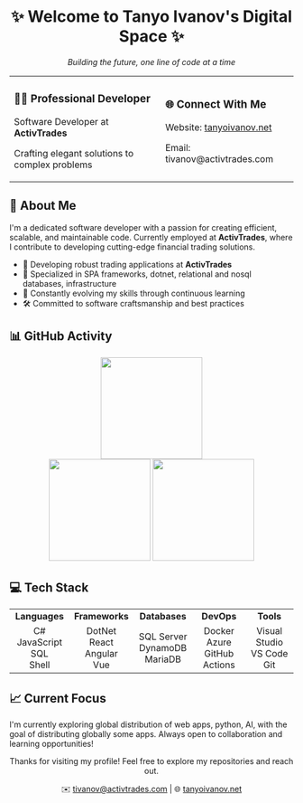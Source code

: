 <div align="center">
  <h1>✨ Welcome to Tanyo Ivanov's Digital Space ✨</h1>
  <p><em>Building the future, one line of code at a time</em></p>
</div>

<div align="center">
  <table>
    <tr>
      <td>
        <h3>👨‍💻 Professional Developer</h3>
        <p>Software Developer at <strong>ActivTrades</strong></p>
        <p>Crafting elegant solutions to complex problems</p>
      </td>
      <td>
        <h3>🌐 Connect With Me</h3>
        <p>Website: <a href="https://tanyoivanov.net">tanyoivanov.net</a></p>
        <p>Email: tivanov@activtrades.com</p>
      </td>
    </tr>
  </table>
</div>

## 🚀 About Me

I'm a dedicated software developer with a passion for creating efficient, scalable, and maintainable code. Currently employed at **ActivTrades**, where I contribute to developing cutting-edge financial trading solutions.

- 💼 Developing robust trading applications at **ActivTrades**
- 🌟 Specialized in SPA frameworks, dotnet, relational and nosql databases, infrastructure
- 🔄 Constantly evolving my skills through continuous learning
- 🛠️ Committed to software craftsmanship and best practices

## 📊 GitHub Activity

<div align="center">
  <img height="180em" src="https://github-profile-summary-cards.vercel.app/api/cards/profile-details?username=tivanov-at&theme=nord_dark" />
  <br/>
  <img height="180em" src="https://github-profile-summary-cards.vercel.app/api/cards/repos-per-language?username=tivanov-at&theme=nord_dark" />
  <img height="180em" src="https://github-profile-summary-cards.vercel.app/api/cards/most-commit-language?username=tivanov-at&theme=nord_dark" />
</div>

## 💻 Tech Stack

<div align="center">
  <table>
    <tr>
      <td align="center" width="96">
        <strong>Languages</strong>
      </td>
      <td align="center" width="96">
        <strong>Frameworks</strong>
      </td>
      <td align="center" width="96">
        <strong>Databases</strong>
      </td>
      <td align="center" width="96">
        <strong>DevOps</strong>
      </td>
      <td align="center" width="96">
        <strong>Tools</strong>
      </td>
    </tr>
    <tr>
      <td align="center">
        C#<br>JavaScript<br>SQL<br>Shell
      </td>
      <td align="center">
        DotNet<br>React<br>Angular<br>Vue
      </td>
      <td align="center">
        SQL Server<br>DynamoDB<br>MariaDB
      </td>
      <td align="center">
        Docker<br>Azure<br>GitHub Actions
      </td>
      <td align="center">
        Visual Studio<br>VS Code<br>Git
      </td>
    </tr>
  </table>
</div>

## 📈 Current Focus

I'm currently exploring global distribution of web apps, python, AI, with the goal of distributing globally some apps. Always open to collaboration and learning opportunities!

<div align="center">
  <p>Thanks for visiting my profile! Feel free to explore my repositories and reach out.</p>
  <p>✉️ <a href="mailto:tivanov@activtrades.com">tivanov@activtrades.com</a> | 🌐 <a href="https://tanyoivanov.net">tanyoivanov.net</a></p>
</div>
